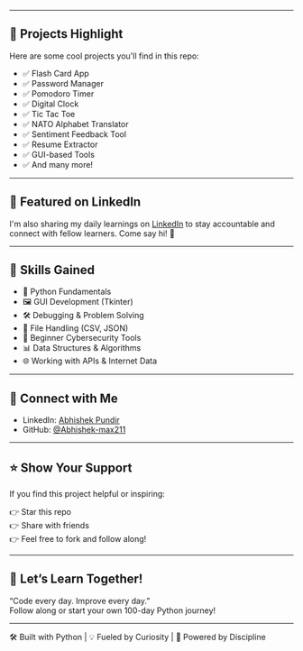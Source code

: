 
---

## 🚀 Projects Highlight

Here are some cool projects you'll find in this repo:

- ✅ Flash Card App  
- ✅ Password Manager  
- ✅ Pomodoro Timer  
- ✅ Digital Clock  
- ✅ Tic Tac Toe  
- ✅ NATO Alphabet Translator  
- ✅ Sentiment Feedback Tool  
- ✅ Resume Extractor  
- ✅ GUI-based Tools  
- ✅ And many more!

---

## 📸 Featured on LinkedIn

I'm also sharing my daily learnings on [LinkedIn](https://www.linkedin.com/in/abhishek-pundir-334473314?utm_source=share&utm_campaign=share_via&utm_content=profile&utm_medium=android_app) to stay accountable and connect with fellow learners. Come say hi! 👋

---

## 🧠 Skills Gained

- 🧮 Python Fundamentals
- 🖼 GUI Development (Tkinter)
- 🛠 Debugging & Problem Solving
- 🧩 File Handling (CSV, JSON)
- 🔐 Beginner Cybersecurity Tools
- 📊 Data Structures & Algorithms
- 🌐 Working with APIs & Internet Data

---

## 🔗 Connect with Me

- LinkedIn: [Abhishek Pundir](https://www.linkedin.com/in/abhishek-pundir-334473314?utm_source=share&utm_campaign=share_via&utm_content=profile&utm_medium=android_app)
- GitHub: [@Abhishek-max211](https://github.com/Abhishek-max211)

---

## ⭐ Show Your Support

If you find this project helpful or inspiring:

👉 Star this repo  
👉 Share with friends  
👉 Feel free to fork and follow along!

---

## 📅 Let’s Learn Together!

“Code every day. Improve every day.”  
Follow along or start your own 100-day Python journey!

---

🛠 Built with Python | 💡 Fueled by Curiosity | 🚀 Powered by Discipline  
